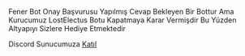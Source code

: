 Fener Bot Onay Başvurusu Yapılmış Cevap Bekleyen Bir Bottur 
Ama Kurucumuz LostElectus Botu Kapatmaya Karar Vermişdir Bu Yüzden Altyapıyı Sizlere Hediye Etmektedir 

Discord Sunucumuza <a href="https://discord.gg/sXUdVFP9ah">Katıl</a>
